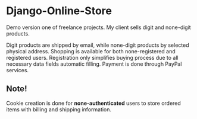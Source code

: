 # Django-Online-Store
Demo version one of freelance projects.  My client sells digit and none-digit products. 

Digit products are shipped by email, while none-digit products by selected physical address. Shopping is available for both none-registered and registered users. Registration only simplifies buying process due to all necessary data fields automatic filling. Payment is done through PayPal services.

## Note!
Cookie creation is done for __none-authenticated__ users to store ordered items with billing and shipping information.
